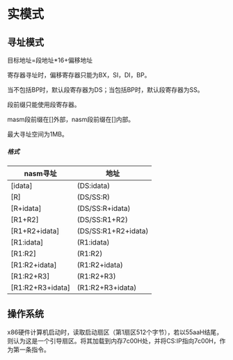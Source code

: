 # 实模式

## 寻址模式

目标地址=段地址*16+偏移地址

寄存器寻址时，偏移寄存器只能为BX，SI，DI，BP。

当不包括BP时，默认段寄存器为DS；当包括BP时，默认段寄存器为SS。

段前缀只能使用段寄存器。

masm段前缀在[]外部，nasm段前缀在[]内部。

最大寻址空间为1MB。

##### 格式
| nasm寻址 | 地址 |
|---|---|
| [idata] | (DS:idata) |
| [R] | (DS/SS:R) |
| [R+idata] | (DS/SS:R+idata) |
| [R1+R2] | (DS/SS:R1+R2) |
| [R1+R2+idata] | (DS/SS:R1+R2+idata) |
| [R1:idata] | (R1:idata) |
| [R1:R2] | (R1:R2) |
| [R1:R2+idata] | (R1:R2+idata) |
| [R1:R2+R3] | (R1:R2+R3) | |
| [R1:R2+R3+idata] | (R1:R2+R3+idata) |

## 操作系统

x86硬件计算机启动时，读取启动扇区（第1扇区512个字节），若以55aaH结尾，则认为这是一个引导扇区。将其加载到内存7c00H处，并将CS:IP指向7c00H，作为第一条指令。

